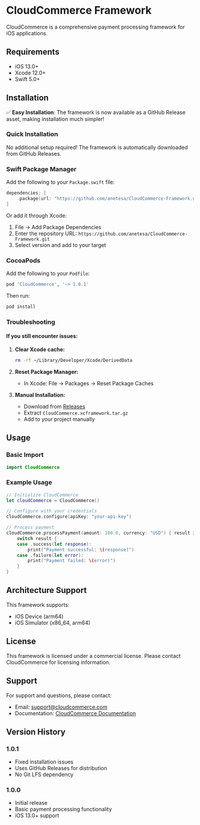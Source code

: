 # CloudCommerce Framework

CloudCommerce is a comprehensive payment processing framework for iOS applications.

## Requirements

- iOS 13.0+
- Xcode 12.0+
- Swift 5.0+

## Installation

✅ **Easy Installation**: The framework is now available as a GitHub Release asset, making installation much simpler!

### Quick Installation

No additional setup required! The framework is automatically downloaded from GitHub Releases.

### Swift Package Manager

Add the following to your `Package.swift` file:

```swift
dependencies: [
    .package(url: "https://github.com/anetesa/CloudCommerce-Framework.git", from: "1.0.1")
]
```

Or add it through Xcode:
1. File → Add Package Dependencies
2. Enter the repository URL: `https://github.com/anetesa/CloudCommerce-Framework.git`
3. Select version and add to your target

### CocoaPods

Add the following to your `Podfile`:

```ruby
pod 'CloudCommerce', '~> 1.0.1'
```

Then run:
```bash
pod install
```

### Troubleshooting

#### If you still encounter issues:

1. **Clear Xcode cache:**
   ```bash
   rm -rf ~/Library/Developer/Xcode/DerivedData
   ```

2. **Reset Package Manager:**
   - In Xcode: File → Packages → Reset Package Caches

3. **Manual Installation:**
   - Download from [Releases](https://github.com/anetesa/CloudCommerce-Framework/releases/tag/v1.0.1)
   - Extract `CloudCommerce.xcframework.tar.gz`
   - Add to your project manually

## Usage

### Basic Import

```swift
import CloudCommerce
```

### Example Usage

```swift
// Initialize CloudCommerce
let cloudCommerce = CloudCommerce()

// Configure with your credentials
cloudCommerce.configure(apiKey: "your-api-key")

// Process payment
cloudCommerce.processPayment(amount: 100.0, currency: "USD") { result in
    switch result {
    case .success(let response):
        print("Payment successful: \(response)")
    case .failure(let error):
        print("Payment failed: \(error)")
    }
}
```

## Architecture Support

This framework supports:
- iOS Device (arm64)
- iOS Simulator (x86_64, arm64)

## License

This framework is licensed under a commercial license. Please contact CloudCommerce for licensing information.

## Support

For support and questions, please contact:
- Email: support@cloudcommerce.com
- Documentation: [CloudCommerce Documentation](https://docs.cloudcommerce.com)

## Version History

### 1.0.1
- Fixed installation issues
- Uses GitHub Releases for distribution
- No Git LFS dependency

### 1.0.0
- Initial release
- Basic payment processing functionality
- iOS 13.0+ support
